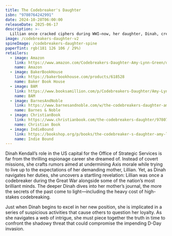 ```yaml
---
title: The Codebreaker's Daughter
isbn: "9780764242991"
date: 2024-10-28T06:00:00
releaseDate: 2025-06-17
description: >-
  Lillian once cracked ciphers during WWI—now, her daughter, Dinah, creates Allied rumors and propaganda for the WWII OSS. Though Lillian is hesitant to return to wartime work, she is drawn to Washington, DC, by an old friend. As a web of intrigue grows ever wider, mother and daughter must confront secrets in DC before the impending D-Day is compromised.
image: /codebreakers-daughter-v2
spineImage: /codebreakers-daughter-spine
paperTint: rgb(181 126 106 / 29%)
retailers:
  - image: Amazon
    link: https://www.amazon.com/Codebreakers-Daughter-Amy-Lynn-Green/dp/0764242997
    name: Amazon
  - image: BakerBookHouse
    link: https://bakerbookhouse.com/products/618528
    name: Baker Book House
  - image: BAM
    link: https://www.booksamillion.com/p/Codebreakers-Daughter/Amy-Lynn-Green/9780764242991
    name: BAM
  - image: BarnesAndNoble
    link: https://www.barnesandnoble.com/w/the-codebreakers-daughter-amy-lynn-green/1146440630
    name: Barnes & Noble
  - image: ChristianBook
    link: https://www.christianbook.com/the-codebreakers-daughter/9780764242991/pd/242992
    name: Christian Book
  - image: IndieBound
    link: https://bookshop.org/p/books/the-codebreaker-s-daughter-amy-lynn-green/21969192
    name: Indie Bound
---
```


Dinah Kendall’s role in the US capital for the Office of Strategic Services is far from the thrilling espionage career she dreamed of. Instead of covert missions, she crafts rumors aimed at undermining Axis morale while trying to live up to the expectations of her demanding mother, Lillian. Yet, as Dinah navigates her duties, she uncovers a startling revelation: Lillian was once a codebreaker during the Great War alongside some of the nation’s most brilliant minds. The deeper Dinah dives into her mother’s journal, the more the secrets of the past come to light—including the heavy cost of high-stakes codebreaking.

Just when Dinah begins to excel in her new position, she is implicated in a series of suspicious activities that cause others to question her loyalty. As she navigates a web of intrigue, she must piece together the truth in time to confront the shadowy threat that could compromise the impending D-Day invasion.
